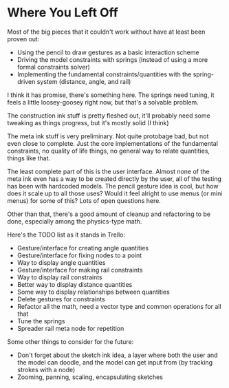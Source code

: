Where You Left Off
==================

Most of the big pieces that it couldn't work without have at least been proven out:
  - Using the pencil to draw gestures as a basic interaction scheme
  - Driving the model constraints with springs (instead of using a more formal
    constraints solver)
  - Implementing the fundamental constraints/quantities with the spring-driven
    system (distance, angle, and rail)

I think it has promise, there's something here. The springs need tuning, it
feels a little loosey-goosey right now, but that's a solvable problem.

The construction ink stuff is pretty fleshed out, it'll probably need some
tweaking as things progress, but it's mostly solid (I think)

The meta ink stuff is very preliminary. Not quite protobage bad, but not even
close to complete. Just the core implementations of the fundamental constraints,
no quality of life things, no general way to relate quantities, things like
that.

The least complete part of this is the user interface. Almost none of the meta
ink even has a way to be created directly by the user, all of the testing has
been with hardcoded models. The pencil gesture idea is cool, but how does it
scale up to all those uses? Would it feel alright to use menus (or mini menus)
for some of this? Lots of open questions here.

Other than that, there's a good amount of cleanup and refactoring to be done,
especially among the physics-type math.

Here's the TODO list as it stands in Trello:
  - Gesture/interface for creating angle quantities
  - Gesture/interface for fixing nodes to a point
  - Way to display angle quantities
  - Gesture/interface for making rail constraints
  - Way to display rail constraints
  - Better way to display distance quantities
  - Some way to display relationships between quantities
  - Delete gestures for constraints
  - Refactor all the math, need a vector type and common operations for all that
  - Tune the springs
  - Spreader rail meta node for repetition

Some other things to consider for the future:
  - Don't forget about the sketch ink idea, a layer where both the user and the
    model can doodle, and the model can get input from (by tracking strokes with
    a node)
  - Zooming, panning, scaling, encapsulating sketches
